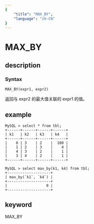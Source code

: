 ```yaml
---
{
    "title": "MAX_BY",
    "language": "zh-CN"
}
---
```


<!-- 
Licensed to the Apache Software Foundation (ASF) under one
or more contributor license agreements.  See the NOTICE file
distributed with this work for additional information
regarding copyright ownership.  The ASF licenses this file
to you under the Apache License, Version 2.0 (the
"License"); you may not use this file except in compliance
with the License.  You may obtain a copy of the License at

  http://www.apache.org/licenses/LICENSE-2.0

Unless required by applicable law or agreed to in writing,
software distributed under the License is distributed on an
"AS IS" BASIS, WITHOUT WARRANTIES OR CONDITIONS OF ANY
KIND, either express or implied.  See the License for the
specific language governing permissions and limitations
under the License.
-->

# MAX_BY
## description
### Syntax

`MAX_BY(expr1, expr2)`


返回与 expr2 的最大值关联的 expr1 的值。

## example
```
MySQL > select * from tbl;
+------+------+------+------+
| k1   | k2   | k3   | k4   |
+------+------+------+------+
|    0 | 3    | 2    |  100 |
|    1 | 2    | 3    |    4 |
|    4 | 3    | 2    |    1 |
|    3 | 4    | 2    |    1 |
+------+------+------+------+

MySQL > select max_by(k1, k4) from tbl;
+--------------------+
| max_by(`k1`, `k4`) |
+--------------------+
|                  0 |
+--------------------+ 
```
## keyword
MAX_BY
